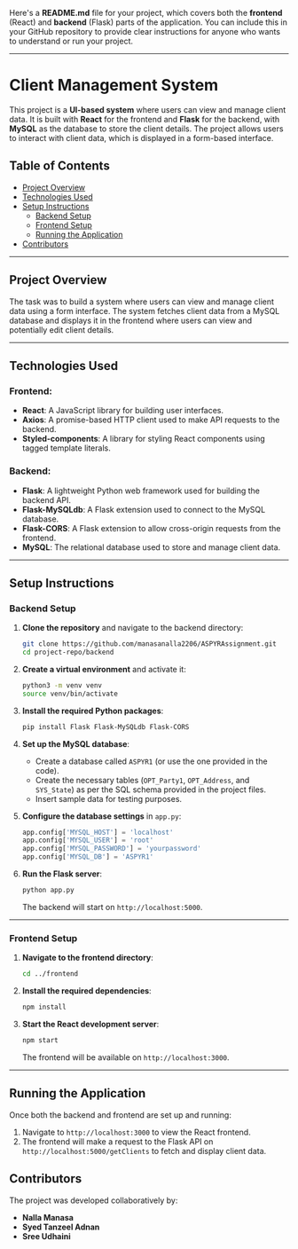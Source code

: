 Here's a **README.md** file for your project, which covers both the **frontend** (React) and **backend** (Flask) parts of the application. You can include this in your GitHub repository to provide clear instructions for anyone who wants to understand or run your project.

---

# **Client Management System**

This project is a **UI-based system** where users can view and manage client data. It is built with **React** for the frontend and **Flask** for the backend, with **MySQL** as the database to store the client details. The project allows users to interact with client data, which is displayed in a form-based interface.

## **Table of Contents**
- [Project Overview](#project-overview)
- [Technologies Used](#technologies-used)
- [Setup Instructions](#setup-instructions)
  - [Backend Setup](#backend-setup)
  - [Frontend Setup](#frontend-setup)
  - [Running the Application](#running-the-application)
- [Contributors](#contributors)

---

## **Project Overview**

The task was to build a system where users can view and manage client data using a form interface. The system fetches client data from a MySQL database and displays it in the frontend where users can view and potentially edit client details.

---

## **Technologies Used**

### **Frontend**:
- **React**: A JavaScript library for building user interfaces.
- **Axios**: A promise-based HTTP client used to make API requests to the backend.
- **Styled-components**: A library for styling React components using tagged template literals.

### **Backend**:
- **Flask**: A lightweight Python web framework used for building the backend API.
- **Flask-MySQLdb**: A Flask extension used to connect to the MySQL database.
- **Flask-CORS**: A Flask extension to allow cross-origin requests from the frontend.
- **MySQL**: The relational database used to store and manage client data.

---

## **Setup Instructions**

### **Backend Setup**

1. **Clone the repository** and navigate to the backend directory:
   ```bash
   git clone https://github.com/manasanalla2206/ASPYRAssignment.git
   cd project-repo/backend
   ```

2. **Create a virtual environment** and activate it:
   ```bash
   python3 -m venv venv
   source venv/bin/activate
   ```

3. **Install the required Python packages**:
   ```bash
   pip install Flask Flask-MySQLdb Flask-CORS
   ```

4. **Set up the MySQL database**:
   - Create a database called `ASPYR1` (or use the one provided in the code).
   - Create the necessary tables (`OPT_Party1`, `OPT_Address`, and `SYS_State`) as per the SQL schema provided in the project files.
   - Insert sample data for testing purposes.

5. **Configure the database settings** in `app.py`:
   ```python
   app.config['MYSQL_HOST'] = 'localhost'
   app.config['MYSQL_USER'] = 'root'
   app.config['MYSQL_PASSWORD'] = 'yourpassword'
   app.config['MYSQL_DB'] = 'ASPYR1'
   ```

6. **Run the Flask server**:
   ```bash
   python app.py
   ```

   The backend will start on `http://localhost:5000`.

---

### **Frontend Setup**

1. **Navigate to the frontend directory**:
   ```bash
   cd ../frontend
   ```

2. **Install the required dependencies**:
   ```bash
   npm install
   ```

3. **Start the React development server**:
   ```bash
   npm start
   ```

   The frontend will be available on `http://localhost:3000`.

---

## **Running the Application**

Once both the backend and frontend are set up and running:

1. Navigate to `http://localhost:3000` to view the React frontend.
2. The frontend will make a request to the Flask API on `http://localhost:5000/getClients` to fetch and display client data.



## **Contributors**

The project was developed collaboratively by:
- **Nalla Manasa**
- **Syed Tanzeel Adnan** 
- **Sree Udhaini** 

